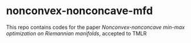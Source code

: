 # nonconvex-nonconcave-mfd
This repo contains codes for the paper *Nonconvex-nonconcave min-max optimization on Riemannian manifolds*, accepted to TMLR
